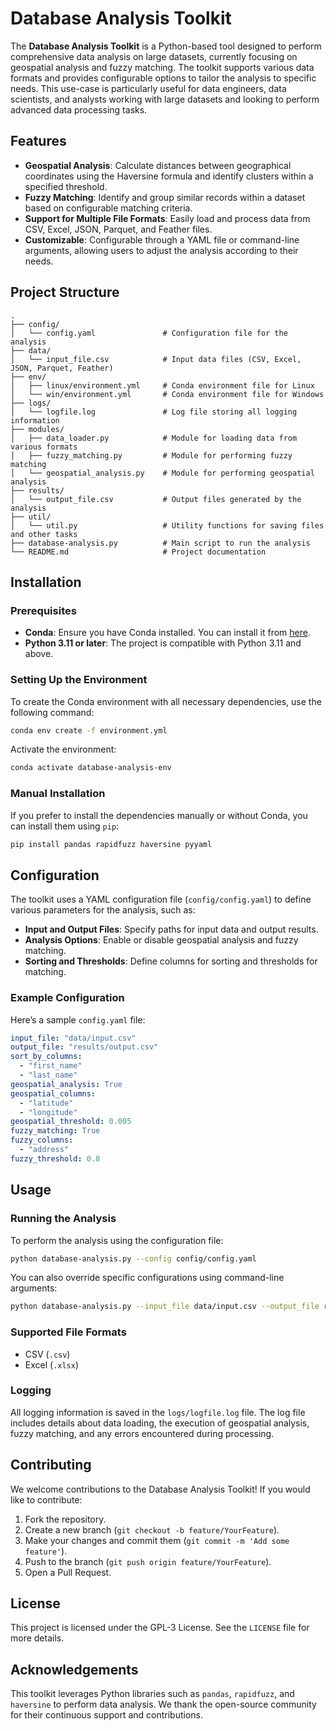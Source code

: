 
# Database Analysis Toolkit

The **Database Analysis Toolkit** is a Python-based tool designed to perform comprehensive data analysis on large datasets, currently focusing on geospatial analysis and fuzzy matching. The toolkit supports various data formats and provides configurable options to tailor the analysis to specific needs. This use-case is particularly useful for data engineers, data scientists, and analysts working with large datasets and looking to perform advanced data processing tasks.

## Features

- **Geospatial Analysis**: Calculate distances between geographical coordinates using the Haversine formula and identify clusters within a specified threshold.
- **Fuzzy Matching**: Identify and group similar records within a dataset based on configurable matching criteria.
- **Support for Multiple File Formats**: Easily load and process data from CSV, Excel, JSON, Parquet, and Feather files.
- **Customizable**: Configurable through a YAML file or command-line arguments, allowing users to adjust the analysis according to their needs.

## Project Structure

```plaintext
.
├── config/
│   └── config.yaml               # Configuration file for the analysis
├── data/
│   └── input_file.csv            # Input data files (CSV, Excel, JSON, Parquet, Feather)
├── env/
│   ├── linux/environment.yml     # Conda environment file for Linux
│   └── win/environment.yml       # Conda environment file for Windows
├── logs/
│   └── logfile.log               # Log file storing all logging information
├── modules/
│   ├── data_loader.py            # Module for loading data from various formats
│   ├── fuzzy_matching.py         # Module for performing fuzzy matching
│   └── geospatial_analysis.py    # Module for performing geospatial analysis
├── results/
│   └── output_file.csv           # Output files generated by the analysis
├── util/
│   └── util.py                   # Utility functions for saving files and other tasks
├── database-analysis.py          # Main script to run the analysis
└── README.md                     # Project documentation
```

## Installation

### Prerequisites

- **Conda**: Ensure you have Conda installed. You can install it from [here](https://docs.conda.io/en/latest/miniconda.html).
- **Python 3.11 or later**: The project is compatible with Python 3.11 and above.

### Setting Up the Environment

To create the Conda environment with all necessary dependencies, use the following command:

```bash
conda env create -f environment.yml
```

Activate the environment:

```bash
conda activate database-analysis-env
```

### Manual Installation

If you prefer to install the dependencies manually or without Conda, you can install them using `pip`:

```bash
pip install pandas rapidfuzz haversine pyyaml
```

## Configuration

The toolkit uses a YAML configuration file (`config/config.yaml`) to define various parameters for the analysis, such as:

- **Input and Output Files**: Specify paths for input data and output results.
- **Analysis Options**: Enable or disable geospatial analysis and fuzzy matching.
- **Sorting and Thresholds**: Define columns for sorting and thresholds for matching.

### Example Configuration

Here’s a sample `config.yaml` file:

```yaml
input_file: "data/input.csv"
output_file: "results/output.csv"
sort_by_columns:
  - "first_name"
  - "last_name"
geospatial_analysis: True
geospatial_columns:
  - "latitude"
  - "longitude"
geospatial_threshold: 0.005
fuzzy_matching: True
fuzzy_columns:
  - "address"
fuzzy_threshold: 0.8
```

## Usage

### Running the Analysis

To perform the analysis using the configuration file:

```bash
python database-analysis.py --config config/config.yaml
```

You can also override specific configurations using command-line arguments:

```bash
python database-analysis.py --input_file data/input.csv --output_file results/output.csv --geospatial_analysis True --fuzzy_matching True
```

### Supported File Formats

- CSV (`.csv`)
- Excel (`.xlsx`)

### Logging

All logging information is saved in the `logs/logfile.log` file. The log file includes details about data loading, the execution of geospatial analysis, fuzzy matching, and any errors encountered during processing.

## Contributing

We welcome contributions to the Database Analysis Toolkit! If you would like to contribute:

1. Fork the repository.
2. Create a new branch (`git checkout -b feature/YourFeature`).
3. Make your changes and commit them (`git commit -m 'Add some feature'`).
4. Push to the branch (`git push origin feature/YourFeature`).
5. Open a Pull Request.

## License

This project is licensed under the GPL-3 License. See the `LICENSE` file for more details.

## Acknowledgements

This toolkit leverages Python libraries such as `pandas`, `rapidfuzz`, and `haversine` to perform data analysis. We thank the open-source community for their continuous support and contributions.
